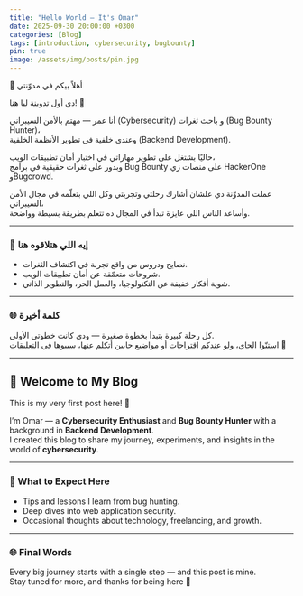 ```yaml
---
title: "Hello World – It's Omar"
date: 2025-09-30 20:00:00 +0300
categories: [Blog]
tags: [introduction, cybersecurity, bugbounty]
pin: true
image: /assets/img/posts/pin.jpg
---
```

👋 أهلاً بيكم في مدوّنتي 

دي أول تدوينة ليا هنا! 🎉  

أنا عمر — مهتم بالأمن السيبراني (Cybersecurity) و باحث ثغرات (Bug Bounty Hunter)،  
وعندي خلفية في تطوير الأنظمة الخلفية (Backend Development).  

حاليًا بشتغل على تطوير مهاراتي في اختبار أمان تطبيقات الويب،  
وبدور على ثغرات حقيقية في برامج Bug Bounty على منصات زي HackerOne وBugcrowd.  

عملت المدوّنة دي علشان أشارك رحلتي وتجربتي وكل اللي بتعلّمه في مجال الأمن السيبراني،  
وأساعد الناس اللي عايزة تبدأ في المجال ده تتعلم بطريقة بسيطة وواضحة.  

---

### 🔹 إيه اللي هتلاقوه هنا
- نصايح ودروس من واقع تجربة في اكتشاف الثغرات.  
- شروحات متعمّقة عن أمان تطبيقات الويب.  
- شوية أفكار خفيفة عن التكنولوجيا، والعمل الحر، والتطوير الذاتي.  

---

### 🌐 كلمة أخيرة
كل رحلة كبيرة بتبدأ بخطوة صغيرة — ودي كانت خطوتي الأولى.  
استنّوا الجاي، ولو عندكم اقتراحات أو مواضيع حابين أتكلم عنها، سيبوها في التعليقات 🙌


---
## 👋 Welcome to My Blog

This is my very first post here! 🎉  

I’m Omar — a **Cybersecurity Enthusiast** and **Bug Bounty Hunter** with a background in **Backend Development**.  
I created this blog to share my journey, experiments, and insights in the world of **cybersecurity**.  

---

### 🔹 What to Expect Here
- Tips and lessons I learn from bug hunting.  
- Deep dives into web application security.  
- Occasional thoughts about technology, freelancing, and growth.  

---

### 🌐 Final Words
Every big journey starts with a single step — and this post is mine.  
Stay tuned for more, and thanks for being here 🙌  
